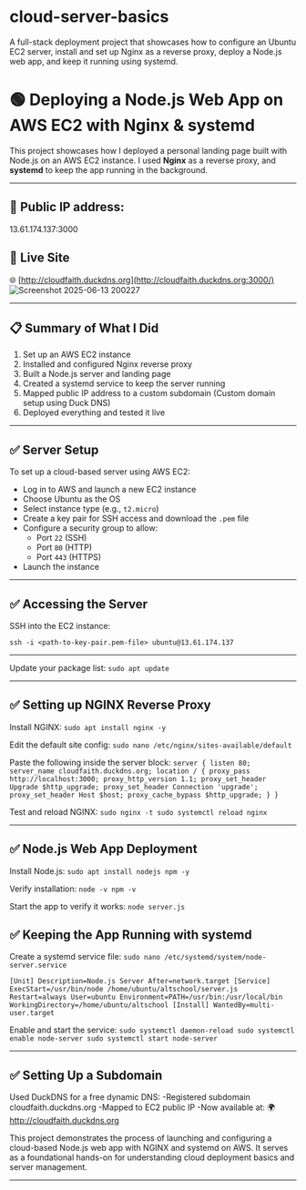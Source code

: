 # cloud-server-basics
A full-stack deployment project that showcases how to configure an Ubuntu EC2 server, install and set up Nginx as a reverse proxy, deploy a Node.js web app, and keep it running using systemd.
# 🟢 Deploying a Node.js Web App on AWS EC2 with Nginx & systemd

This project showcases how I deployed a personal landing page built with Node.js on an AWS EC2 instance. I used **Nginx** as a reverse proxy, and **systemd** to keep the app running in the background.

---
## 🚀 Public IP address:
13.61.174.137:3000


## 🚀 Live Site

🌐 [http://cloudfaith.duckdns.org](http://cloudfaith.duckdns.org:3000/)
![Screenshot 2025-06-13 200227](https://github.com/user-attachments/assets/c74d4c02-4b25-4421-a3ae-26bc52bda333)

---

## 📋 Summary of What I Did

1. Set up an AWS EC2 instance
2. Installed and configured Nginx reverse proxy
3. Built a Node.js server and landing page
4. Created a systemd service to keep the server running
5. Mapped public IP address to a custom subdomain (Custom domain setup using Duck DNS)
6. Deployed everything and tested it live

---

## ✅ Server Setup

To set up a cloud-based server using AWS EC2:

- Log in to AWS and launch a new EC2 instance
- Choose Ubuntu as the OS
- Select instance type (e.g., `t2.micro`)
- Create a key pair for SSH access and download the `.pem` file
- Configure a security group to allow:
  - Port `22` (SSH)
  - Port `80` (HTTP)
  - Port `443` (HTTPS)
- Launch the instance
  
---
## ✅ Accessing the Server

SSH into the EC2 instance:

`ssh -i <path-to-key-pair.pem-file> ubuntu@13.61.174.137 `

---
Update your package list:
`sudo apt update `

---
## ✅ Setting up NGINX Reverse Proxy

Install NGINX:
`sudo apt install nginx -y `

Edit the default site config:
`sudo nano /etc/nginx/sites-available/default `

Paste the following inside the server block:
`server {
    listen 80;
    server_name cloudfaith.duckdns.org;
    location / {
        proxy_pass http://localhost:3000;
        proxy_http_version 1.1;
        proxy_set_header Upgrade $http_upgrade;
        proxy_set_header Connection 'upgrade';
        proxy_set_header Host $host;
        proxy_cache_bypass $http_upgrade;
    }
}`

Test and reload NGINX:
`sudo nginx -t
sudo systemctl reload nginx`

---
## ✅  Node.js Web App Deployment
Install Node.js:
`sudo apt install nodejs npm -y`

Verify installation:
`node -v
npm -v`

Start the app to verify it works:
`node server.js`

## ✅  Keeping the App Running with systemd
Create a systemd service file:
`sudo nano /etc/systemd/system/node-server.service`

`[Unit]
Description=Node.js Server
After=network.target
[Service]
ExecStart=/usr/bin/node /home/ubuntu/altschool/server.js
Restart=always
User=ubuntu
Environment=PATH=/usr/bin:/usr/local/bin
WorkingDirectory=/home/ubuntu/altschool
[Install]
WantedBy=multi-user.target`

Enable and start the service:
`sudo systemctl daemon-reload
sudo systemctl enable node-server
sudo systemctl start node-server
`

---

## ✅  Setting Up a Subdomain
Used DuckDNS for a free dynamic DNS:
-Registered subdomain cloudfaith.duckdns.org
-Mapped to EC2 public IP
-Now available at:
🌍 http://cloudfaith.duckdns.org

This project demonstrates the process of launching and configuring a cloud-based Node.js web app with NGINX and systemd on AWS. It serves as a foundational hands-on for understanding cloud deployment basics and server management.

---

